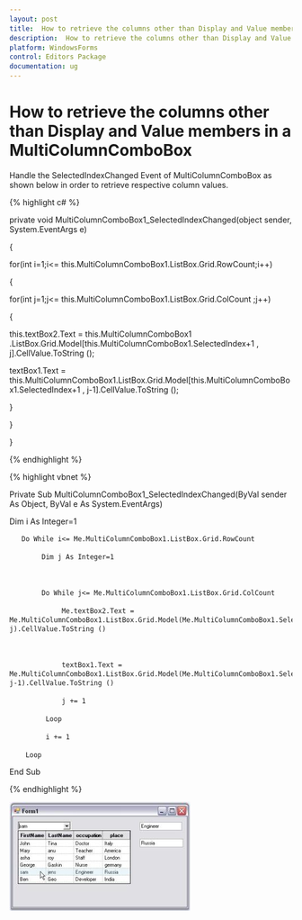 ```yaml
---
layout: post
title:  How to retrieve the columns other than Display and Value members in a MultiColumnComboBox
description:  How to retrieve the columns other than Display and Value members in a MultiColumnComboBox
platform: WindowsForms
control: Editors Package
documentation: ug
---
```



# How to retrieve the columns other than Display and Value members in a MultiColumnComboBox

Handle the SelectedIndexChanged Event of MultiColumnComboBox as shown below in order to retrieve respective column values.

{% highlight c# %}



private void MultiColumnComboBox1_SelectedIndexChanged(object sender, System.EventArgs e)

{

for(int i=1;i<= this.MultiColumnComboBox1.ListBox.Grid.RowCount;i++)

{

for(int j=1;j<= this.MultiColumnComboBox1.ListBox.Grid.ColCount ;j++)

{

this.textBox2.Text = this.MultiColumnComboBox1 .ListBox.Grid.Model[this.MultiColumnComboBox1.SelectedIndex+1 , j].CellValue.ToString ();



textBox1.Text = this.MultiColumnComboBox1.ListBox.Grid.Model[this.MultiColumnComboBox1.SelectedIndex+1 , j-1].CellValue.ToString ();

}

}

}

{% endhighlight %}

{% highlight vbnet %}



Private Sub MultiColumnComboBox1_SelectedIndexChanged(ByVal sender As Object, ByVal e As System.EventArgs)

  Dim i As Integer=1



       Do While i<= Me.MultiColumnComboBox1.ListBox.Grid.RowCount

            Dim j As Integer=1



            Do While j<= Me.MultiColumnComboBox1.ListBox.Grid.ColCount

                 Me.textBox2.Text = Me.MultiColumnComboBox1.ListBox.Grid.Model(Me.MultiColumnComboBox1.SelectedIndex+1, j).CellValue.ToString ()



                 textBox1.Text = Me.MultiColumnComboBox1.ListBox.Grid.Model(Me.MultiColumnComboBox1.SelectedIndex+1, j-1).CellValue.ToString ()

                 j += 1

             Loop

             i += 1

        Loop

End Sub

{% endhighlight %}

![](Frequently-Asked-Questions_images/Overview_img333.jpeg) 



